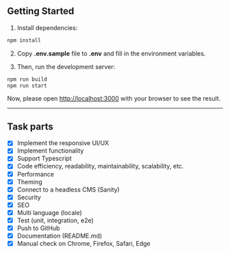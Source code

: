 ## Getting Started
1. Install dependencies:
```bash
npm install
```
2. Copy **.env.sample** file to **.env** and fill in the environment variables.

3. Then, run the development server:

```bash
npm run build
npm run start
```

Now, please open [http://localhost:3000](http://localhost:3000) with your browser to see the result.

---

## Task parts
* [x] Implement the responsive UI/UX
* [x] Implement functionality 
* [x] Support Typescript
* [x] Code efficiency, readability, maintainability, scalability, etc.
* [x] Performance
* [x] Theming
* [x] Connect to a headless CMS (Sanity)
* [x] Security
* [x] SEO
* [x] Multi language (locale)
* [x] Test (unit, integration, e2e)
* [x] Push to GitHub
* [x] Documentation (README.md)
* [x] Manual check on Chrome, Firefox, Safari, Edge